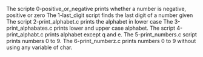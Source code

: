 The scripte 0-positive_or_negative prints whether a number is negative, positive or zero
The 1-last_digit script finds the last digit of a number given
The script 2-print_alphabet.c prints the alphabet in lower case
The 3-print_alphabates.c prints lower and upper case alphabet.
The script 4-print_alphabt.c prints alphabet except q and e.
The 5-print_numbers.c script prints numbers 0 to 9.
The 6-print_numberz.c prints numbers 0 to 9 without using any variable of char.
